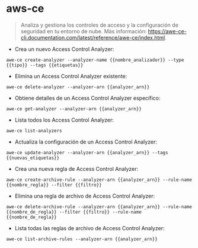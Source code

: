 # aws-ce

> Analiza y gestiona los controles de acceso y la configuración de seguridad en tu entorno de nube.
> Más información: <https://awe-ce-cli.documentation.com/latest/reference/awe-ce/index.html>.

- Crea un nuevo Access Control Analyzer:

`awe-ce create-analyzer --analyzer-name {{nombre_analizador}} --type {{tipo}} --tags {{etiquetas}}`

- Elimina un Access Control Analyzer existente:

`awe-ce delete-analyzer --analyzer-arn {{analyzer_arn}}`

- Obtiene detalles de un Access Control Analyzer específico:

`awe-ce get-analyzer --analyzer-arn {{analyzer_arn}}`

- Lista todos los Access Control Analyzer:

`awe-ce list-analyzers`

- Actualiza la configuración de un Access Control Analyzer:

`awe-ce update-analyzer --analyzer-arn {{analyzer_arn}} --tags {{nuevas_etiquetas}}`

- Crea una nueva regla de Access Control Analyzer:

`awe-ce create-archive-rule --analyzer-arn {{analyzer_arn}} --rule-name {{nombre_regla}} --filter {{filtro}}`

- Elimina una regla de archivo de Access Control Analyzer:

`awe-ce delete-archive-rule --analyzer-arn {{analyzer_arn}} --rule-name {{nombre_de_regla}} --filter {{filtro}} --rule-name {{nombre_de_regla}}`

- Lista todas las reglas de archivo de Access Control Analyzer:

`awe-ce list-archive-rules --analyzer-arn {{analyzer_arn}}`
